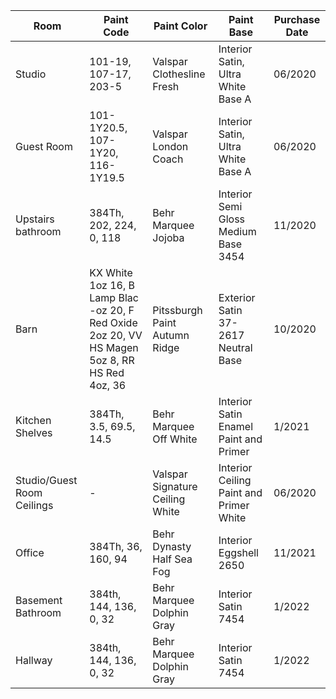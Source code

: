 | Room | Paint Code | Paint Color | Paint Base | Purchase Date |
| ----------- | ----------- | ----------- | ----------- | ----------- |
| Studio | 101-19, 107-17, 203-5 | Valspar Clothesline Fresh | Interior Satin, Ultra White Base A | 06/2020 |
| Guest Room | 101-1Y20.5, 107-1Y20, 116-1Y19.5 | Valspar London Coach | Interior Satin, Ultra White Base A | 06/2020 |
| Upstairs bathroom | 384Th, 202, 224, 0, 118 | Behr Marquee Jojoba | Interior Semi Gloss Medium Base 3454 | 11/2020 |
| Barn | KX White 1oz 16, B Lamp Blac -oz 20, F Red Oxide 2oz 20, VV HS Magen 5oz 8, RR HS Red 4oz, 36 | Pitssburgh Paint Autumn Ridge | Exterior Satin 37-2617 Neutral Base | 10/2020 |
| Kitchen Shelves | 384Th, 3.5, 69.5, 14.5 | Behr Marquee Off White | Interior Satin Enamel Paint and Primer | 1/2021 |
| Studio/Guest Room Ceilings | - | Valspar Signature Ceiling White | Interior Ceiling Paint and Primer White | 06/2020 |
| Office | 384Th, 36, 160, 94 | Behr Dynasty Half Sea Fog | Interior Eggshell 2650 | 11/2021 |
| Basement Bathroom | 384th, 144, 136, 0, 32 | Behr Marquee Dolphin Gray | Interior Satin 7454 | 1/2022 |
| Hallway | 384th, 144, 136, 0, 32 | Behr Marquee Dolphin Gray | Interior Satin 7454 | 1/2022 |
